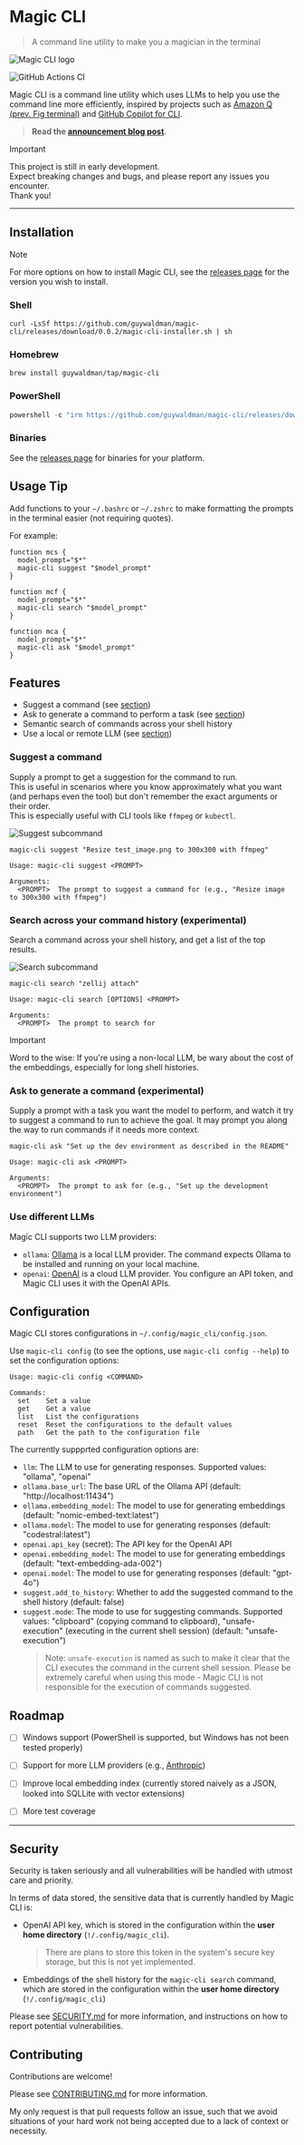 # Magic CLI

> A command line utility to make you a magician in the terminal

![Magic CLI logo](/assets/logo_sm.png)

![GitHub Actions CI](https://github.com/guywaldman/magic-cli/actions/workflows/ci.yml/badge.svg)

<!-- ![homebrew version](https://img.shields.io/homebrew/v/guywaldman%2Ftap%2Fmagic-cli)
![homebrew downloads](https://img.shields.io/homebrew/installs/dm/guywaldman%2Ftap%2Fmagic-cli?label=homebrew%20downloads) -->

Magic CLI is a command line utility which uses LLMs to help you use the command line more efficiently, inspired by projects such as [Amazon Q (prev. Fig terminal)](https://fig.io/) and [GitHub Copilot for CLI](https://docs.github.com/en/copilot/using-github-copilot/using-github-copilot-in-the-command-line).

> **Read the [announcement blog post](https://guywaldman.com/posts/introducing-magic-cli).**

> [!IMPORTANT]
>
> This project is still in early development.  
> Expect breaking changes and bugs, and please report any issues you encounter.  
> Thank you!

---

## Installation

> [!NOTE]
>
> For more options on how to install Magic CLI, see the [releases page](https://github.com/guywaldman/magic-cli/releases) for the version you wish to install.

### Shell

```shell
curl -LsSf https://github.com/guywaldman/magic-cli/releases/download/0.0.2/magic-cli-installer.sh | sh
```

### Homebrew

```shell
brew install guywaldman/tap/magic-cli
```

### PowerShell

```powershell
powershell -c "irm https://github.com/guywaldman/magic-cli/releases/download/0.0.2/magic-cli-installer.ps1 | iex"
```

### Binaries

See the [releases page](https://github.com/guywaldman/magic-cli/releases) for binaries for your platform.

## Usage Tip

Add functions to your `~/.bashrc` or `~/.zshrc` to make formatting the prompts in the terminal easier (not requiring quotes).

For example:

```shell
function mcs {
  model_prompt="$*"
  magic-cli suggest "$model_prompt"
}

function mcf {
  model_prompt="$*"
  magic-cli search "$model_prompt"
}

function mca {
  model_prompt="$*"
  magic-cli ask "$model_prompt"
}
```

## Features

- Suggest a command (see [section](#feature-suggest-a-command))
- Ask to generate a command to perform a task (see [section](#feature-ask-to-generate-a-command))
- Semantic search of commands across your shell history
- Use a local or remote LLM (see [section](#use-different-llms))

### Suggest a command

Supply a prompt to get a suggestion for the command to run.  
This is useful in scenarios where you know approximately what you want (and perhaps even the tool) but don't remember the exact arguments or their order.  
This is especially useful with CLI tools like `ffmpeg` or `kubectl`.

![Suggest subcommand](/assets/suggest_screenshot.png)

```shell
magic-cli suggest "Resize test_image.png to 300x300 with ffmpeg"
```

```
Usage: magic-cli suggest <PROMPT>

Arguments:
  <PROMPT>  The prompt to suggest a command for (e.g., "Resize image to 300x300 with ffmpeg")
```

### Search across your command history (experimental)

Search a command across your shell history, and get a list of the top results.

![Search subcommand](/assets/search_screenshot.png)

```shell
magic-cli search "zellij attach"
```

```
Usage: magic-cli search [OPTIONS] <PROMPT>

Arguments:
  <PROMPT>  The prompt to search for
```

> [!IMPORTANT]
>
> Word to the wise: If you're using a non-local LLM, be wary about the cost of the embeddings, especially for long shell histories.

### Ask to generate a command (experimental)

Supply a prompt with a task you want the model to perform, and watch it try to suggest a command to run to achieve the goal.
It may prompt you along the way to run commands if it needs more context.

```shell
magic-cli ask "Set up the dev environment as described in the README"
```

```
Usage: magic-cli ask <PROMPT>

Arguments:
  <PROMPT>  The prompt to ask for (e.g., "Set up the development environment")
```

### Use different LLMs

Magic CLI supports two LLM providers:

- `ollama`: [Ollama](https://github.com/ollama/ollama) is a local LLM provider. The command expects Ollama to be installed and running on your local machine.
- `openai`: [OpenAI](https://openai.com/) is a cloud LLM provider. You configure an API token, and Magic CLI uses it with the OpenAI APIs.

## Configuration

Magic CLI stores configurations in `~/.config/magic_cli/config.json`.

Use `magic-cli config` (to see the options, use `magic-cli config --help`) to set the configuration options:

```
Usage: magic-cli config <COMMAND>

Commands:
  set    Set a value
  get    Get a value
  list   List the configurations
  reset  Reset the configurations to the default values
  path   Get the path to the configuration file
```

The currently suppprted configuration options are:

- `llm`: The LLM to use for generating responses. Supported values: "ollama", "openai"
- `ollama.base_url`: The base URL of the Ollama API (default: "http://localhost:11434")
- `ollama.embedding_model`: The model to use for generating embeddings (default: "nomic-embed-text:latest")
- `ollama.model`: The model to use for generating responses (default: "codestral:latest")
- `openai.api_key` (secret): The API key for the OpenAI API
- `openai.embedding_model`: The model to use for generating embeddings (default: "text-embedding-ada-002")
- `openai.model`: The model to use for generating responses (default: "gpt-4o")
- `suggest.add_to_history`: Whether to add the suggested command to the shell history (default: false)
- `suggest.mode`: The mode to use for suggesting commands. Supported values: "clipboard" (copying command to clipboard), "unsafe-execution" (executing in the current shell session) (default: "unsafe-execution")
  > Note: `unsafe-execution` is named as such to make it clear that the CLI executes the command in the current shell session. Please be extremely careful when using this mode - Magic CLI is not responsible for the execution of commands suggested.

## Roadmap

- [ ] Windows support (PowerShell is supported, but Windows has not been tested properly)
- [ ] Support for more LLM providers (e.g., [Anthropic](https://www.anthropic.com/))
- [ ] Improve local embedding index (currently stored naively as a JSON, looked into SQLLite with vector extensions)

- [ ] More test coverage

---

## Security

Security is taken seriously and all vulnerabilities will be handled with utmost care and priority.

In terms of data stored, the sensitive data that is currently handled by Magic CLI is:

- OpenAI API key, which is stored in the configuration within the **user home directory** (`!/.config/magic_cli`).
  > There are plans to store this token in the system's secure key storage, but this is not yet implemented.
- Embeddings of the shell history for the `magic-cli search` command, which are stored in the configuration within the **user home directory** (`!/.config/magic_cli`)

Please see [SECURITY.md](SECURITY.md) for more information, and instructions on how to report potential vulnerabilities.

## Contributing

Contributions are welcome!

Please see [CONTRIBUTING.md](CONTRIBUTING.md) for more information.

My only request is that pull requests follow an issue, such that we avoid situations of your hard work not being accepted due to a lack of context or necessity.
